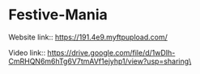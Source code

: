 # Festive-Mania
Website link::
https://191.4e9.myftpupload.com/

  Video link::
https://drive.google.com/file/d/1wDIh-CmRHQN6m6hTg6V7tmAVf1ejyhp1/view?usp=sharing\
